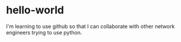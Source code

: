# hello-world

I'm learning to use github so that I can collaborate with other network engineers trying to use python.
